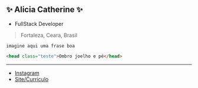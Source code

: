 ## :sparkles: Alicia Catherine :sparkles:
- FullStack Developer
> Fortaleza, Ceara, Brasil

```
imagine aqui uma frase boa 
```
```html
<head class="teste">Ombro joelho e pé</head>
```

---
- [Instagram](https://instagram.com/ali.snull)
- [Site/Curriculo](https://catheali.github.io/)